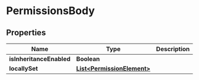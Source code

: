 
# PermissionsBody

## Properties
Name | Type | Description | Notes
------------ | ------------- | ------------- | -------------
**isInheritanceEnabled** | **Boolean** |  |  [optional]
**locallySet** | [**List&lt;PermissionElement&gt;**](PermissionElement.md) |  |  [optional]



